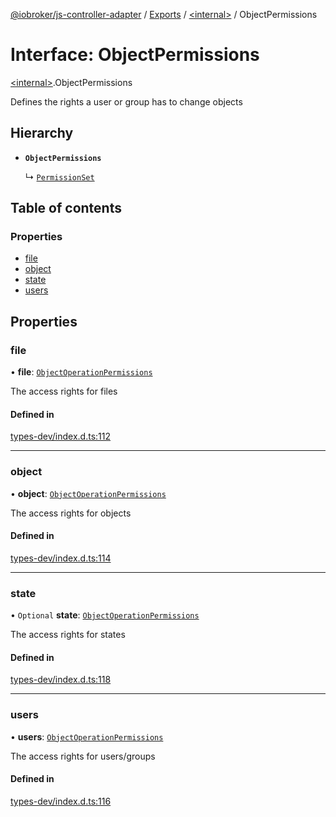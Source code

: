 [@iobroker/js-controller-adapter](../README.md) / [Exports](../modules.md) / [\<internal\>](../modules/internal_.md) / ObjectPermissions

# Interface: ObjectPermissions

[\<internal\>](../modules/internal_.md).ObjectPermissions

Defines the rights a user or group has to change objects

## Hierarchy

- **`ObjectPermissions`**

  ↳ [`PermissionSet`](internal_.PermissionSet.md)

## Table of contents

### Properties

- [file](internal_.ObjectPermissions.md#file)
- [object](internal_.ObjectPermissions.md#object)
- [state](internal_.ObjectPermissions.md#state)
- [users](internal_.ObjectPermissions.md#users)

## Properties

### file

• **file**: [`ObjectOperationPermissions`](internal_.ObjectOperationPermissions.md)

The access rights for files

#### Defined in

[types-dev/index.d.ts:112](https://github.com/ioBroker/ioBroker.js-controller/blob/610f8794837c90e96c314dec3a8f4af930e84d94/packages/types-dev/index.d.ts#L112)

___

### object

• **object**: [`ObjectOperationPermissions`](internal_.ObjectOperationPermissions.md)

The access rights for objects

#### Defined in

[types-dev/index.d.ts:114](https://github.com/ioBroker/ioBroker.js-controller/blob/610f8794837c90e96c314dec3a8f4af930e84d94/packages/types-dev/index.d.ts#L114)

___

### state

• `Optional` **state**: [`ObjectOperationPermissions`](internal_.ObjectOperationPermissions.md)

The access rights for states

#### Defined in

[types-dev/index.d.ts:118](https://github.com/ioBroker/ioBroker.js-controller/blob/610f8794837c90e96c314dec3a8f4af930e84d94/packages/types-dev/index.d.ts#L118)

___

### users

• **users**: [`ObjectOperationPermissions`](internal_.ObjectOperationPermissions.md)

The access rights for users/groups

#### Defined in

[types-dev/index.d.ts:116](https://github.com/ioBroker/ioBroker.js-controller/blob/610f8794837c90e96c314dec3a8f4af930e84d94/packages/types-dev/index.d.ts#L116)
